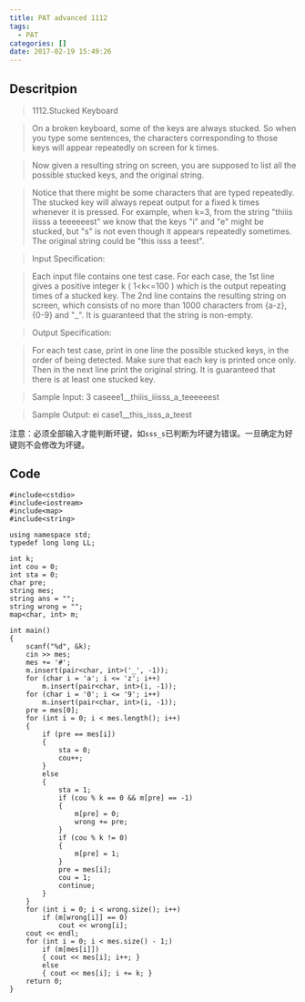 ```yaml
---
title: PAT advanced 1112
tags:
  - PAT
categories: []
date: 2017-02-19 15:49:26
---
```


## Descritpion

> 1112.Stucked Keyboard

> On a broken keyboard, some of the keys are always stucked. So when you type some sentences, the characters corresponding to those keys will appear repeatedly on screen for k times.

> Now given a resulting string on screen, you are supposed to list all the possible stucked keys, and the original string.

> Notice that there might be some characters that are typed repeatedly. The stucked key will always repeat output for a fixed k times whenever it is pressed. For example, when k=3, from the string "thiiis iiisss a teeeeeest" we know that the keys "i" and "e" might be stucked, but "s" is not even though it appears repeatedly sometimes. The original string could be "this isss a teest".

> Input Specification:

> Each input file contains one test case. For each case, the 1st line gives a positive integer k ( 1<k<=100 ) which is the output repeating times of a stucked key. The 2nd line contains the resulting string on screen, which consists of no more than 1000 characters from {a-z}, {0-9} and "\_". It is guaranteed that the string is non-empty.

> Output Specification:

> For each test case, print in one line the possible stucked keys, in the order of being detected. Make sure that each key is printed once only. Then in the next line print the original string. It is guaranteed that there is at least one stucked key.

> Sample Input:
3
caseee1\_\_thiiis_iiisss\_a\_teeeeeest

> Sample Output:
ei
case1\_\_this\_isss\_a\_teest

注意：必须全部输入才能判断坏键，如`sss_s`已判断为坏键为错误。一旦确定为好键则不会修改为坏键。

## Code

```
#include<cstdio>
#include<iostream>
#include<map>
#include<string>

using namespace std;
typedef long long LL;

int k;
int cou = 0;
int sta = 0;
char pre;
string mes;
string ans = "";
string wrong = "";
map<char, int> m;

int main()
{
	scanf("%d", &k);
	cin >> mes;
	mes += '#';
	m.insert(pair<char, int>('_', -1));
	for (char i = 'a'; i <= 'z'; i++)
		m.insert(pair<char, int>(i, -1));
	for (char i = '0'; i <= '9'; i++)
		m.insert(pair<char, int>(i, -1));
	pre = mes[0];
	for (int i = 0; i < mes.length(); i++)
	{
		if (pre == mes[i])
		{
			sta = 0;
			cou++;
		}
		else
		{
			sta = 1;
			if (cou % k == 0 && m[pre] == -1)
			{
				m[pre] = 0;
				wrong += pre;
			}
			if (cou % k != 0)
			{
				m[pre] = 1;
			}
			pre = mes[i];
			cou = 1;
			continue;
		}
	}
	for (int i = 0; i < wrong.size(); i++)
		if (m[wrong[i]] == 0)
			cout << wrong[i];
	cout << endl;
	for (int i = 0; i < mes.size() - 1;)
		if (m[mes[i]])
		{ cout << mes[i]; i++; }
		else
		{ cout << mes[i]; i += k; }
	return 0;
}
```